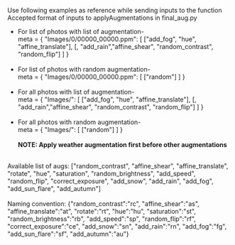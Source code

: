 Use following examples as reference while sending inputs to the function<br/>
Accepted format of inputs to applyAugmentations in final_aug.py<br/>
  * For list of photos with list of augmentation-<br/>
    meta = {
        "Images/0/00000_00000.ppm": [
            ["add_fog", "hue", "affine_translate"],
            [, "add_rain","affine_shear", "random_contrast", "random_flip"]
        ]
    }<br/>
    <br/>
   * For list of photos with random augmentation-<br/>
    meta = {
        "Images/0/00000_00000.ppm": [
            ["random"]
        ]
    }<br/>
    <br/>
   * For all photos with list of augmentation-<br/>
    meta = {
        "Images/": [
            ["add_fog", "hue", "affine_translate"],
            [, "add_rain","affine_shear", "random_contrast", "random_flip"]
        ]
    }<br/>
    <br/>
   * For all photos with random augmentation-<br/>
    meta = {
        "Images/": [
            ["random"]
        ]
    }<br/>
    <br/>
**NOTE: Apply weather augmentation first before other augmentations**<br/><br/>

Available list of augs: ["random_contrast", "affine_shear", "affine_translate", "rotate", "hue",
                 "saturation", "random_brightness", "add_speed", "random_flip",
                 "correct_exposure", "add_snow", "add_rain", "add_fog", 
                 "add_sun_flare", "add_autumn"]<br/><br/>
Naming convention: {"random_contrast":"rc", "affine_shear":"as", "affine_translate":"at",
                       "rotate":"rt", "hue":"hu", "saturation":"st", "random_brightness":"rb",
                       "add_speed":"sp", "random_flip":"rf", "correct_exposure":"ce",
                       "add_snow":"sn", "add_rain":"rn", "add_fog":"fg", "add_sun_flare":"sf",
                       "add_autumn":"au"}
